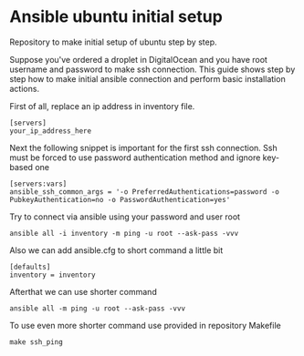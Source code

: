 # Ansible ubuntu initial setup
Repository to make initial setup of ubuntu step by step.

Suppose you've ordered a droplet in DigitalOcean and you have root username and password to make ssh connection. This guide shows step by step how to make initial ansible connection and perform basic installation actions.

First of all, replace an ip address in inventory file.

```
[servers]
your_ip_address_here
```

Next the following snippet is important for the first ssh connection. Ssh must be forced to use password authentication method and ignore key-based one
```
[servers:vars]
ansible_ssh_common_args = '-o PreferredAuthentications=password -o PubkeyAuthentication=no -o PasswordAuthentication=yes'
```

Try to connect via ansible using your password and user root
```
ansible all -i inventory -m ping -u root --ask-pass -vvv
```

Also we can add ansible.cfg to short command a little bit
```
[defaults]
inventory = inventory
```

Afterthat we can use shorter command
```
ansible all -m ping -u root --ask-pass -vvv
```

To use even more shorter command use provided in repository Makefile
```
make ssh_ping
```


